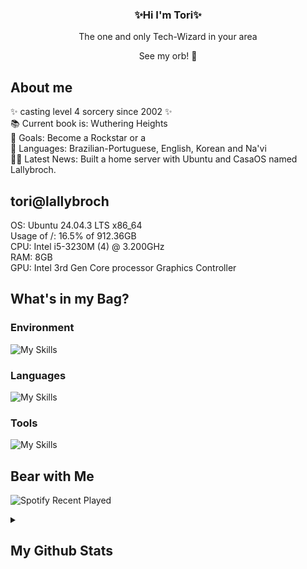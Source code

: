 <h3 align="center">✨Hi I'm Tori✨</h3>
<p align="center">The one and only Tech-Wizard in your area</p>
<p align="center">See my orb! 🔮</p>


## About me

<p>
  ✨ casting level 4 sorcery since 2002 ✨ 
  <br>📚 Current book is: Wuthering Heights
  <br>🎯 Goals: Become a Rockstar or a
  <br>🎲 Languages: Brazilian-Portuguese, English, Korean and Na'vi
  <br>🧙‍♀️ Latest News: Built a home server with Ubuntu and CasaOS named Lallybroch.
</p>

## tori@lallybroch
OS: Ubuntu 24.04.3 LTS x86_64 <br>
Usage of /: 16.5% of 912.36GB <br>
CPU: Intel i5-3230M (4) @ 3.200GHz <br>
RAM: 8GB <br>
GPU: Intel 3rd Gen Core processor Graphics Controller

## What's in my Bag?

### Environment

![My Skills](https://go-skill-icons.vercel.app/api/icons?i=fedora,vscode,firefox,ubuntu,systemd,tailscale&perline=7)

### Languages

![My Skills](https://go-skill-icons.vercel.app/api/icons?i=php,html,css,js,mysql,python&perline=7)

### Tools

![My Skills](https://go-skill-icons.vercel.app/api/icons?i=discord,github,git,blender,obsidian,canva,ps,notion&perline=6)


## Bear with Me

![Spotify Recent Played](https://spotify-recently-played-readme.vercel.app/api?user=wew9qnv8srmvf8ddrkupui4pq)

 
<details>
    <summary><h2>My Github Stats</h2></summary>
    <figure>
        <img src="https://github-readme-stats.vercel.app/api?username=torigabrielle&hide_border=true&theme=transparent" />
        <img src="https://github-readme-stats.vercel.app/api/top-langs/?username=torigabrielle&langs_count=8&layout=compact&hide_border=true&theme=transparent" />
    </figure>
</details>

